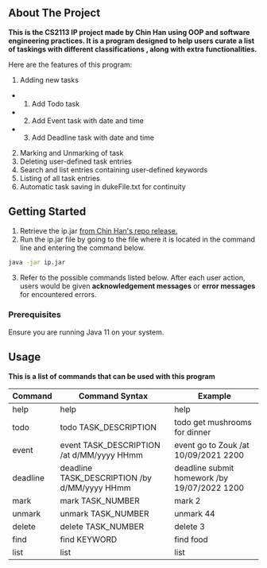 <!-- ABOUT THE PROJECT -->

## About The Project

**This is the CS2113 IP project made by Chin Han using OOP and software engineering practices.
It is a program designed to help users curate a list of taskings with different classifications , along with extra functionalities.**

Here are the features of this program:
1) Adding new tasks

*
    1) Add Todo task
*
    2) Add Event task with date and time
*
    3) Add Deadline task with date and time

2) Marking and Unmarking of task
3) Deleting user-defined task entries
4) Search and list entries containing user-defined keywords
5) Listing of all task entries
6) Automatic task saving in dukeFile.txt for continuity

<!-- GETTING STARTED -->

## Getting Started

1) Retrieve the ip.jar [from Chin Han's repo release.](https://github.com/chinhan99/ip/releases)
2) Run the ip.jar file by going to the file where it is located in the command line and entering the command below.

```sh
java -jar ip.jar
```
3) Refer to the possible commands listed below. After each user action, users would be given **acknowledgement messages** or **error messages** for encountered errors. 

### Prerequisites

Ensure you are running Java 11 on your system.


<!-- USAGE EXAMPLES -->

## Usage

**This is a list of commands that can be used with this program**

| Command  | Command Syntax                               | Example                                      |
|----------|----------------------------------------------|----------------------------------------------|
| help     | help                                         | help                                         |
| todo     | todo TASK_DESCRIPTION                        | todo get mushrooms for dinner                |
| event    | event TASK_DESCRIPTION /at d/MM/yyyy HHmm    | event go to Zouk /at 10/09/2021 2200         |
| deadline | deadline TASK_DESCRIPTION /by d/MM/yyyy HHmm | deadline submit homework /by 19/07/2022 1200 |
| mark     | mark TASK_NUMBER                             | mark 2                                       |
| unmark   | unmark TASK_NUMBER                           | unmark 44                                    |
| delete   | delete TASK_NUMBER                           | delete 3                                     |
| find     | find KEYWORD                                 | find food                                    |
| list     | list                                         | list                                         |








